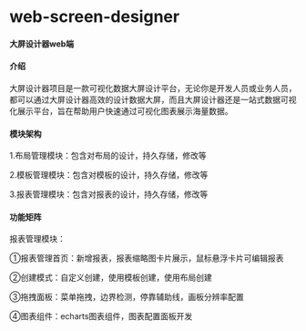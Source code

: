 # web-screen-designer

#### 大屏设计器web端

#### 介绍

大屏设计器项目是一款可视化数据大屏设计平台，无论你是开发人员或业务人员，都可以通过大屏设计器高效的设计数据大屏，而且大屏设计器还是一站式数据可视化展示平台，旨在帮助用户快速通过可视化图表展示海量数据。



#### 模块架构

1.布局管理模块：包含对布局的设计，持久存储，修改等

2.模板管理模块：包含对模板的设计，持久存储，修改等

3.报表管理模块：包含对报表的设计，持久存储，修改等



#### 功能矩阵

报表管理模块：

①报表管理首页：新增报表，报表缩略图卡片展示，鼠标悬浮卡片可编辑报表

②创建模式：自定义创建，使用模板创建，使用布局创建

③拖拽面板：菜单拖拽，边界检测，停靠辅助线，画板分辨率配置

④图表组件：echarts图表组件，图表配置面板开发
